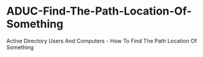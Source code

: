 # ADUC-Find-The-Path-Location-Of-Something
Active Directory Users And Computers - How To Find The Path Location Of Something

